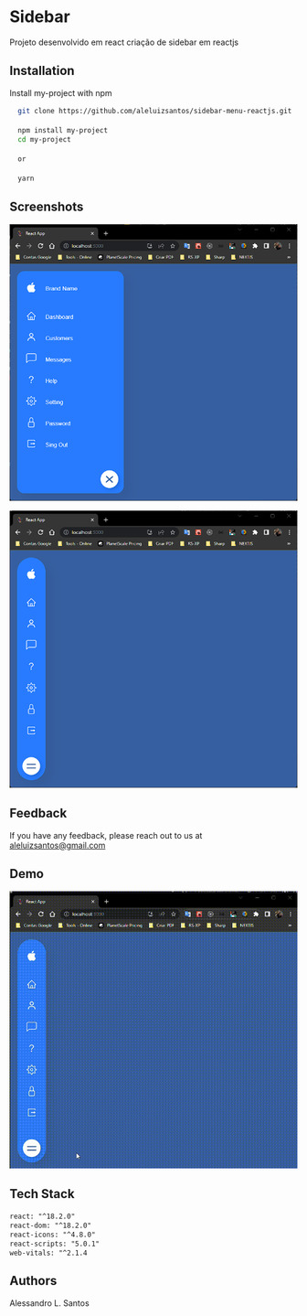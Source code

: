 # Sidebar

Projeto desenvolvido em react criação de sidebar em reactjs

## Installation

Install my-project with npm

```bash
  git clone https://github.com/aleluizsantos/sidebar-menu-reactjs.git
  
  npm install my-project
  cd my-project

  or 

  yarn 
```
    
    

## Screenshots

![App Screenshot](screenshot/screen1.png)

![App Screenshot](screenshot/screen2.png)



## Feedback

If you have any feedback, please reach out to us at aleluizsantos@gmail.com


## Demo

![App Screenshot](screenshot/screen_gif.gif)


## Tech Stack

    react: "^18.2.0"
    react-dom: "^18.2.0"
    react-icons: "^4.8.0"
    react-scripts: "5.0.1"
    web-vitals: "^2.1.4
## Authors

Alessandro L. Santos




